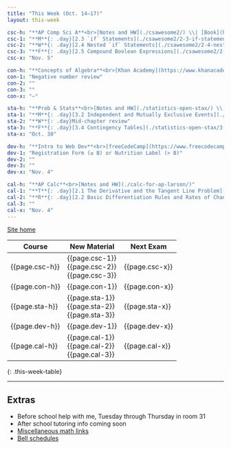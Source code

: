 ```yaml
---
title: "This Week (Oct. 14–17)"
layout: this-week

csc-h: "**AP Comp Sci A**<br>[Notes and HW](./csawesome2/) \\| [Book](https://runestone.academy/ns/books/published/manvillehighschool_csawesome2_2526/csawesome2.html){:target=\"_blank\"}"
csc-1: "**M**{: .day}[2.3 `if` Statements](./csawesome2/2-3-if-statements.html)"
csc-2: "**W**{: .day}[2.4 Nested `if` Statements](./csawesome2/2-4-nested-if-statements.html)"
csc-3: "**F**{: .day}[2.5 Compound Boolean Expressions](./csawesome2/2-5-compound-boolean-expressions.html)"
csc-x: "Nov. 5"

con-h: "**Concepts of Algebra**<br>[Khan Academy](https://www.khanacademy.org/math/algebra){:target=\"_blank\"}"
con-1: "Negative number review"
con-2: ""
con-3: ""
con-x: "–"

sta-h: "**Prob & Stats**<br>[Notes and HW](./statistics-open-stax/) \\| [Book](https://openstax.org/books/statistics/pages/1-introduction){:target=\"_blank\"}"
sta-1: "**M**{: .day}[3.2 Independent and Mutually Exclusive Events](./statistics-open-stax/3-2-independent-and-mutually-exclusive-events.html) and<br>**&nbsp;**{: .day}[3.3 Two Basic Rules of Probability](./statistics-open-stax/3-3-two-basic-rules-of-probability.html)"
sta-2: "**W**{: .day}Mid-chapter review"
sta-3: "**F**{: .day}[3.4 Contingency Tables](./statistics-open-stax/3-4-contingency-tables.html)"
sta-x: "Oct. 30"

dev-h: "**Intro to Web Dev**<br>[freeCodeCamp](https://www.freecodecamp.org/learn/2022/responsive-web-design/){:target=\"_blank\"}"
dev-1: "Registration Form (≤ B) or Nutrition Label (> B)"
dev-2: ""
dev-3: ""
dev-x: "Nov. 4"

cal-h: "**AP Calc**<br>[Notes and HW](./calc-for-ap-larson/)"
cal-1: "**T**{: .day}[2.1 The Derivative and the Tangent Line Problem](./calc-for-ap-larson/2.1-the-derivative-and-the-tangent-line-problem.html)"
cal-2: "**R**{: .day}[2.2 Basic Differentiation Rules and Rates of Change](./calc-for-ap-larson/2.2-basic-differentiation-rules-and-rates-of-change.html)"
cal-3: ""
cal-x: "Nov. 4"
---
```


[Site home](./)

| Course         | New Material                                       | Next Exam      |
| -------------- | -------------------------------------------------- | -------------- |
| {{page.csc-h}} | {{page.csc-1}}<br>{{page.csc-2}}<br>{{page.csc-3}} | {{page.csc-x}} |
| {{page.con-h}} | {{page.con-1}}                                     | {{page.con-x}} |
| {{page.sta-h}} | {{page.sta-1}}<br>{{page.sta-2}}<br>{{page.sta-3}} | {{page.sta-x}} |
| {{page.dev-h}} | {{page.dev-1}}                                     | {{page.dev-x}} |
| {{page.cal-h}} | {{page.cal-1}}<br>{{page.cal-2}}<br>{{page.cal-3}} | {{page.cal-x}} |
{: .this-week-table}

---

## Extras

- Before school help with me, Tuesday through Thursday in room 31
- After school tutoring info coming soon
- [Miscellaneous math links](./misc/math-links.md)
- [Bell schedules](./misc/bell-schedule.md)
